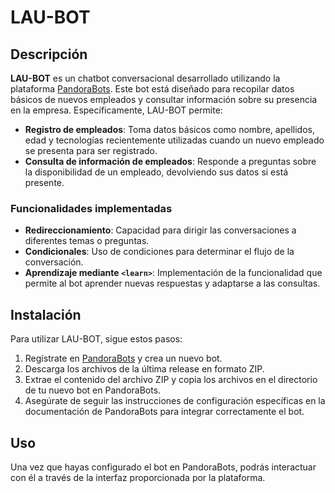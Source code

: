 # LAU-BOT

## Descripción

**LAU-BOT** es un chatbot conversacional desarrollado utilizando la plataforma [PandoraBots](https://home.pandorabots.com). Este bot está diseñado para recopilar datos básicos de nuevos empleados y consultar información sobre su presencia en la empresa. Específicamente, LAU-BOT permite:

- **Registro de empleados**: Toma datos básicos como nombre, apellidos, edad y tecnologías recientemente utilizadas cuando un nuevo empleado se presenta para ser registrado.
- **Consulta de información de empleados**: Responde a preguntas sobre la disponibilidad de un empleado, devolviendo sus datos si está presente.

### Funcionalidades implementadas

- **Redireccionamiento**: Capacidad para dirigir las conversaciones a diferentes temas o preguntas.
- **Condicionales**: Uso de condiciones para determinar el flujo de la conversación.
- **Aprendizaje mediante `<learn>`**: Implementación de la funcionalidad que permite al bot aprender nuevas respuestas y adaptarse a las consultas.

## Instalación

Para utilizar LAU-BOT, sigue estos pasos:

1. Regístrate en [PandoraBots](https://home.pandorabots.com) y crea un nuevo bot.
2. Descarga los archivos de la última release en formato ZIP.
3. Extrae el contenido del archivo ZIP y copia los archivos en el directorio de tu nuevo bot en PandoraBots.
4. Asegúrate de seguir las instrucciones de configuración específicas en la documentación de PandoraBots para integrar correctamente el bot.

## Uso

Una vez que hayas configurado el bot en PandoraBots, podrás interactuar con él a través de la interfaz proporcionada por la plataforma. 
